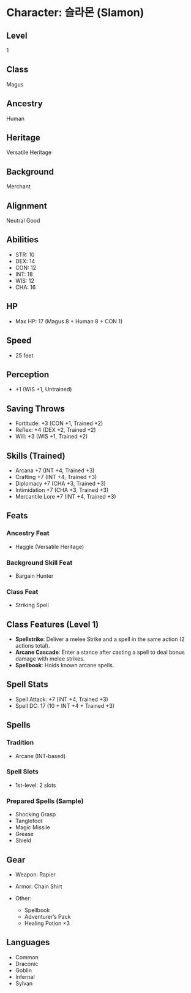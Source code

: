 # Character: 슬라몬 (Slamon)

## Level

1

## Class

Magus

## Ancestry

Human

## Heritage

Versatile Heritage

## Background

Merchant

## Alignment

Neutral Good

## Abilities

* STR: 10
* DEX: 14
* CON: 12
* INT: 18
* WIS: 12
* CHA: 16

## HP

* Max HP: 17 (Magus 8 + Human 8 + CON 1)

## Speed

* 25 feet

## Perception

* +1 (WIS +1, Untrained)

## Saving Throws

* Fortitude: +3 (CON +1, Trained +2)
* Reflex: +4 (DEX +2, Trained +2)
* Will: +3 (WIS +1, Trained +2)

## Skills (Trained)

* Arcana +7 (INT +4, Trained +3)
* Crafting +7 (INT +4, Trained +3)
* Diplomacy +7 (CHA +3, Trained +3)
* Intimidation +7 (CHA +3, Trained +3)
* Mercantile Lore +7 (INT +4, Trained +3)

## Feats

### Ancestry Feat

* Haggle (Versatile Heritage)

### Background Skill Feat

* Bargain Hunter

### Class Feat

* Striking Spell

## Class Features (Level 1)

* **Spellstrike**: Deliver a melee Strike and a spell in the same action (2 actions total).
* **Arcane Cascade**: Enter a stance after casting a spell to deal bonus damage with melee strikes.
* **Spellbook**: Holds known arcane spells.

## Spell Stats

* Spell Attack: +7 (INT +4, Trained +3)
* Spell DC: 17 (10 + INT +4 + Trained +3)

## Spells

### Tradition

* Arcane (INT-based)

### Spell Slots

* 1st-level: 2 slots

### Prepared Spells (Sample)

* Shocking Grasp
* Tanglefoot
* Magic Missile
* Grease
* Shield

## Gear

* Weapon: Rapier
* Armor: Chain Shirt
* Other:

  * Spellbook
  * Adventurer’s Pack
  * Healing Potion ×3

## Languages

* Common
* Draconic
* Goblin
* Infernal
* Sylvan
